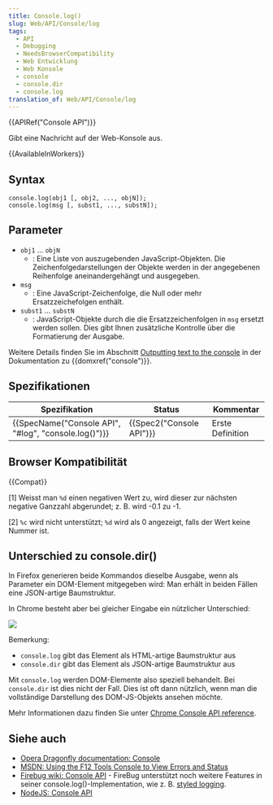 ```yaml
---
title: Console.log()
slug: Web/API/Console/log
tags:
  - API
  - Debugging
  - NeedsBrowserCompatibility
  - Web Entwicklung
  - Web Konsole
  - console
  - console.dir
  - console.log
translation_of: Web/API/Console/log
---
```

{{APIRef("Console API")}}

Gibt eine Nachricht auf der Web-Konsole aus.

{{AvailableInWorkers}}

## Syntax

    console.log(obj1 [, obj2, ..., objN]);
    console.log(msg [, subst1, ..., substN]);

## Parameter

- `obj1` ... `objN`
  - : Eine Liste von auszugebenden JavaScript-Objekten. Die Zeichenfolgedarstellungen der Objekte werden in der angegebenen Reihenfolge aneinandergehängt und ausgegeben.
- `msg`
  - : Eine JavaScript-Zeichenfolge, die Null oder mehr Ersatzzeichefolgen enthält.
- `subst1` ... `substN`
  - : JavaScript-Objekte durch die die Ersatzzeichenfolgen in `msg` ersetzt werden sollen. Dies gibt Ihnen zusätzliche Kontrolle über die Formatierung der Ausgabe.

Weitere Details finden Sie im Abschnitt [Outputting text to the console](/de/docs/Web/API/Console#Outputting_text_to_the_console) in der Dokumentation zu {{domxref("console")}}.

## Spezifikationen

| Spezifikation                                                        | Status                           | Kommentar        |
| -------------------------------------------------------------------- | -------------------------------- | ---------------- |
| {{SpecName("Console API", "#log", "console.log()")}} | {{Spec2("Console API")}} | Erste Definition |

## Browser Kompatibilität

{{Compat}}

\[1] Weisst man `%d` einen negativen Wert zu, wird dieser zur nächsten negative Ganzzahl abgerundet; z. B. wird -0.1 zu -1.

\[2] `%c` wird nicht unterstützt; `%d` wird als 0 angezeigt, falls der Wert keine Nummer ist.

## Unterschied zu console.dir()

In Firefox generieren beide Kommandos dieselbe Ausgabe, wenn als Parameter ein DOM-Element mitgegeben wird: Man erhält in beiden Fällen eine JSON-artige Baumstruktur.

In Chrome besteht aber bei gleicher Eingabe ein nützlicher Unterschied:

![](https://i.imgur.com/DozDcYR.png)

Bemerkung:

- `console.log` gibt das Element als HTML-artige Baumstruktur aus
- `console.dir` gibt das Element als JSON-artige Baumstruktur aus

Mit `console.log` werden DOM-Elemente also speziell behandelt. Bei `console.dir` ist dies nicht der Fall. Dies ist oft dann nützlich, wenn man die vollständige Darstellung des DOM-JS-Objekts ansehen möchte.

Mehr Informationen dazu finden Sie unter [Chrome Console API reference](https://developers.google.com/chrome-developer-tools/docs/console-api#consoledirobject).

## Siehe auch

- [Opera Dragonfly documentation: Console](http://www.opera.com/dragonfly/documentation/console/)
- [MSDN: Using the F12 Tools Console to View Errors and Status](http://msdn.microsoft.com/library/gg589530)
- [Firebug wiki: Console API](http://getfirebug.com/wiki/index.php/Console_API) - FireBug unterstützt noch weitere Features in seiner console.log()-Implementation, wie z. B. [styled logging](http://www.softwareishard.com/blog/firebug/firebug-tip-styled-logging/).
- [NodeJS: Console API](http://nodejs.org/docs/latest/api/console.html#console_console_log_data)
